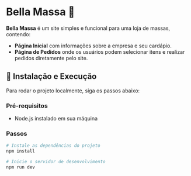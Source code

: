 # Bella Massa 🍝

**Bella Massa** é um site simples e funcional para uma loja de massas, contendo:

- **Página Inicial** com informações sobre a empresa e seu cardápio.
- **Página de Pedidos** onde os usuários podem selecionar itens e realizar pedidos diretamente pelo site.

## 🔧 Instalação e Execução

Para rodar o projeto localmente, siga os passos abaixo:

### Pré-requisitos

- Node.js instalado em sua máquina

### Passos

```bash
# Instale as dependências do projeto
npm install

# Inicie o servidor de desenvolvimento
npm run dev
